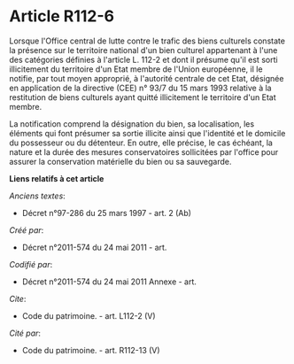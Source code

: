 # Article R112-6

Lorsque l'Office central de lutte contre le trafic des biens culturels constate la présence sur le territoire national d'un
bien culturel appartenant à l'une des catégories définies à l'article L. 112-2 et dont il présume qu'il est sorti
illicitement du territoire d'un Etat membre de l'Union européenne, il le notifie, par tout moyen approprié, à l'autorité
centrale de cet Etat, désignée en application de la directive (CEE) n° 93/7 du 15 mars 1993 relative à la restitution de
biens culturels ayant quitté illicitement le territoire d'un Etat membre. 

La notification comprend la désignation du bien, sa localisation, les éléments qui font présumer sa sortie illicite ainsi que
l'identité et le domicile du possesseur ou du détenteur. En outre, elle précise, le cas échéant, la nature et la durée des
mesures conservatoires sollicitées par l'office pour assurer la conservation matérielle du bien ou sa sauvegarde.

**Liens relatifs à cet article**

_Anciens textes_:

  - Décret n°97-286 du 25 mars 1997 - art. 2 (Ab)

_Créé par_:

  - Décret n°2011-574 du 24 mai 2011  - art.

_Codifié par_:

  - Décret n°2011-574 du 24 mai 2011 Annexe - art.

_Cite_:

  - Code du patrimoine. - art. L112-2 (V)

_Cité par_:

  - Code du patrimoine. - art. R112-13 (V)
